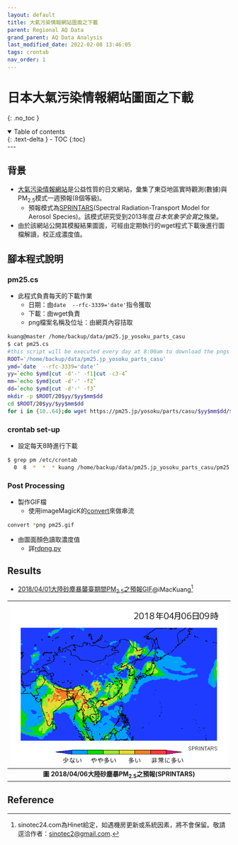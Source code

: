 ```yaml
---
layout: default
title: 大氣污染情報網站圖面之下載
parent: Regional AQ Data
grand_parent: AQ Data Analysis
last_modified_date: 2022-02-08 13:46:05
tags: crontab
nav_order: 1
---
```


# 日本大氣污染情報網站圖面之下載
{: .no_toc }

<details open markdown="block">
  <summary>
    Table of contents
  </summary>
  {: .text-delta }
- TOC
{:toc}
</details>
---

## 背景
- [大氣污染情報網站](https://pm25.jp/)是公益性質的日文網站，彙集了東亞地區實時觀測(數據)與PM<sub>2.5</sub>模式一週預報(8個等級)。
  - 預報模式為[SPRINTARS](https://sprintars.riam.kyushu-u.ac.jp/)(Spectral Radiation-Transport Model for Aerosol Species)。該模式研究受到2013年度*日本気象学会賞*之殊榮。
- 由於該網站公開其模擬結果圖面，可經由定期執行的wget程式下載後進行圖檔解讀，校正成濃度值。

## 腳本程式說明
### pm25.cs
- 此程式負責每天的下載作業
  - 日期：由`date  --rfc-3339='date'`指令獲取
  - 下載：由wget負責
  - png檔案名稱及位址：由網頁內容拮取

```bash
kuang@master /home/backup/data/pm25.jp_yosoku_parts_casu
$ cat pm25.cs
#this script will be executed every day at 8:00am to download the pngs from pm25.jp
ROOT='/home/backup/data/pm25.jp_yosoku_parts_casu'
ymd=`date  --rfc-3339='date'`
yy=`echo $ymd|cut -d'-' -f1|cut -c3-4`
mm=`echo $ymd|cut -d'-' -f2`
dd=`echo $ymd|cut -d'-' -f3`
mkdir -p $ROOT/20$yy/$yy$mm$dd
cd $ROOT/20$yy/$yy$mm$dd
for i in {10..64};do wget https://pm25.jp/yosoku/parts/casu/$yy$mm$dd/$i.png;done
```

### crontab set-up
- 設定每天8時進行下載

```bash
$ grep pm /etc/crontab
  0  8  *  *  * kuang /home/backup/data/pm25.jp_yosoku_parts_casu/pm25.cs
```

### Post Processing
- 製作GIF檔
  - 使用imageMagicK的[convert](https://imagemagick.org/script/convert.php)來做串流

```bash
convert *png pm25.gif
```

- 由圖面顏色讀取濃度值
  - 詳[rdpng.py]()

## Results
- [2018/04/01大陸砂塵暴襲臺期間PM<sub>2.5</sub>之預報GIF](http://sinotec24.com/soong/pm25.jp.gif)@iMacKuang[^2]

| ![2018040615_pm25jp.png](../../assets/images/2018040615_pm25jp.png) |
|:--:|
| <b>圖 2018/04/06大陸砂塵暴PM<sub>2.5</sub>之預報(SPRINTARS)</b>|

## Reference

[^2]: sinotec24.com為Hinet給定，如遇機房更新或系統因素，將不會保留。敬請逕洽作者：sinotec2@gmail.com.